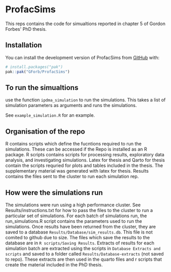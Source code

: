 
# ProfacSims

This reps contains the code for simualtions reported in chapter 5 of Gordon Forbes' PhD thesis.

## Installation

You can install the development version of ProfacSims from [GitHub](https://github.com/) with:

``` r
# install.packages("pak")
pak::pak("GForb/ProfacSims")
```

## To run the simualtions
use the function `ipdma_simulation` to run the simulations. This takes a list of simulation parameters as arguments and runs the simulations.

See `example_simulation.R` for an example.

## Organisation of the repo
R contains scripts which define the fucntions required to run the simulations. These can be accessed if the Repo is installed as an R package.
R scripts contains scripts for processing results, exploratory data analysis, and investigating simulations.
Latex for thesis and Qarto for thesis contain the scripts requried for plots and tables included in the thesis. The supplementary material was generated with latex for thesis.
Results contains the files sent to the cluster to run each simulation rep.

## How were the simulations run

The simulations were run using a high performance cluster. See Results/instructions.txt for how to pass the files to the cluster to run a particular set of simulations. 
For each batch of simulations run, the run_simulations.R script contains the parameters used to run the simulations.
Once results have been returned from the cluster, they are saved to a database `Results/Database/sim_results.db`.  This file is not comited to github due to size. 
The files which save the results to the database are in `R scripts/Saving Results`.
Extracts of results for each simulation batch are extracted using the scripts in `Database Extracts and scripts` and saved to a folder called `Results/Database-extracts` (not saved to repo).
These extracts are then used in the quarto files and r scripts that create the material included in the PhD thesis.
